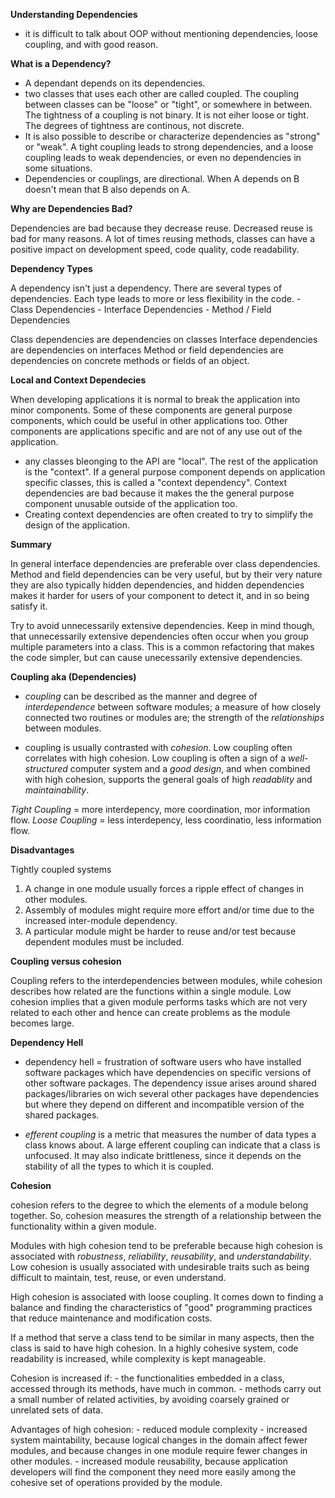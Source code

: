 **Understanding Dependencies**

  - it is difficult to talk about OOP without mentioning dependencies, loose coupling, and with good reason. 

**What is a Dependency?**

  - A dependant depends on its dependencies.
  - two classes that uses each other are called coupled. The coupling between classes can be "loose" or "tight", or somewhere in between. The tightness of a coupling is not binary. It is not eiher loose or tight. The degrees of tightness are continous, not discrete. 
  - It is also possible to describe or characterize dependencies as "strong" or "weak". A tight coupling leads to strong dependencies, and a loose coupling leads to weak dependencies, or even no dependencies in some situations. 
  - Dependencies or couplings, are directional. When A depends on B doesn't mean that B also depends on A.

**Why are Dependencies Bad?**

  Dependencies are bad because they decrease reuse. Decreased reuse is bad for many reasons. A lot of times reusing methods, classes can have a positive impact on development speed, code quality, code readability.

**Dependency Types**

  A dependency isn't just a dependency. There are several types of dependencies. Each type leads to more or less flexibility in the code. 
    - Class Dependencies
    - Interface Dependencies
    - Method / Field Dependencies

  Class dependencies are dependencies on classes
  Interface dependencies are dependencies on interfaces
  Method or field dependencies are dependencies on concrete methods or fields of an object. 

**Local and Context Dependecies**

  When developing applications it is normal to break the application into minor components. Some of these components are general purpose components, which could be useful in other applications too. Other components are applications specific and are not of any use out of the application. 

  - any classes bleonging to the API are "local". The rest of the application is the "context". If a general purpose component depends on application specific classes, this is called a "context dependency". Context dependencies are bad because it makes the the general purpose component unusable outside of the application too. 
  - Creating context dependencies are often created to try to simplify the design of the application. 

**Summary**

  In general interface dependencies are preferable over class dependencies. Method and field dependencies can be very useful, but by their very nature they are also typically hidden dependencies, and hidden dependencies makes it harder for users of your component to detect it, and in so being satisfy it. 

  Try to avoid unnecessarily extensive dependencies. Keep in mind though, that unnecessarily extensive dependencies often occur when you group multiple parameters into a class. This is a common refactoring that makes the code simpler, but can cause unecessarily extensive dependencies. 

**Coupling aka (Dependencies)**

  - *coupling* can be described as the manner and degree of *interdependence* between software modules; a measure of how closely connected two routines or modules are; the strength of the *relationships* between modules.

  - coupling is usually contrasted with *cohesion*. Low coupling often correlates with high cohesion. Low coupling is often a sign of a *well-structured* computer system and a *good design*, and when combined with high cohesion, supports the general goals of high *readablity* and *maintainability*.

  *Tight Coupling* = more interdepency, more coordination, mor information flow.
  *Loose Coupling* = less interdepency, less coordinatio, less information flow.

  **Disadvantages**

  Tightly coupled systems
  1. A change in one module usually forces a ripple effect of changes in other modules.
  2. Assembly of modules might require more effort and/or time due to the increased inter-module dependency. 
  3. A particular module might be harder to reuse and/or test because dependent modules must be included. 

  **Coupling versus cohesion**

  Coupling refers to the interdependencies between modules, while cohesion describes how related are the functions within a single module. Low cohesion implies that a given module performs tasks which are not very related to each other and hence can create problems as the module becomes large.

**Dependency Hell**

 - dependency hell = frustration of software users who have installed software packages which have dependencies on specific versions of other software packages. The dependency issue arises around shared packages/libraries on wich several other packages have dependencies but where they depend on different and incompatible version of the shared packages. 

 - *efferent coupling* is a metric that measures the number of data types a class knows about. A large efferent coupling can indicate that a class is unfocused. It may also indicate brittleness, since it depends on the stability of all the types to which it is coupled. 

**Cohesion**

  cohesion refers to the degree to which the elements of a module belong together. So, cohesion measures the strength of a relationship between the functionality within a given module. 

  Modules with high cohesion tend to be preferable because high cohesion is associated with *robustness*, *reliability*, *reusability*, and *understandability*. Low cohesion is usually associated with undesirable traits such as being difficult to maintain, test, reuse, or even understand. 
  
  High cohesion is associated with loose coupling. It comes down to finding a balance and finding the characteristics of "good" programming practices that reduce maintenance and modification costs. 

  If a method that serve a class tend to be similar in many aspects, then the class is said to have high cohesion. In a highly cohesive system, code readability is increased, while complexity is kept manageable. 

  Cohesion is increased if:
    - the functionalities embedded in a class, accessed through its methods, have much in common. 
    - methods carry out a small number of related activities, by avoiding coarsely grained or unrelated sets of data. 

  Advantages of high cohesion:
    - reduced module complexity
    - increased system maintability, because logical changes in the domain affect fewer modules, and because changes in one module require fewer changes in other modules. 
    - increased module reusability, because application developers will find the component they need more easily among the cohesive set of operations provided by the module. 





